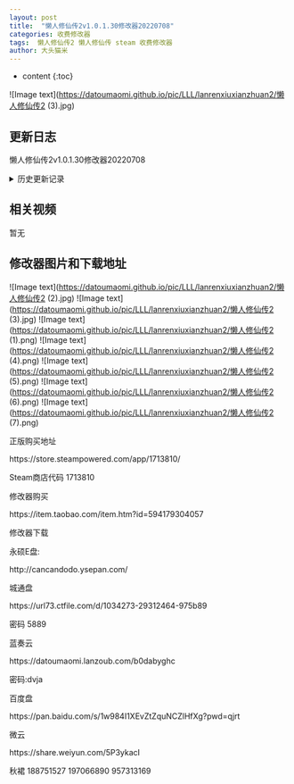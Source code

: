 ```yaml
---
layout: post
title:  "懒人修仙传2v1.0.1.30修改器20220708"
categories: 收费修改器
tags:  懒人修仙传2 懒人修仙传 steam 收费修改器
author: 大头猫米
---
```


* content
{:toc}

![Image text](https://datoumaomi.github.io/pic/LLL/lanrenxiuxianzhuan2/懒人修仙传2 (3).jpg)





##  更新日志

懒人修仙传2v1.0.1.30修改器20220708




<details>
<summary>历史更新记录</summary>
懒人修仙传2修改器先行版20220622
<p></p>先行版.做了部分功能
<p></p>
<p></p>懒人修仙传2v1.0.1.8修改器先行版20220623
<p></p>增加了物品数量修改
<p></p>通过修改装备数量后出售可以获得金钱
<p></p>自动识别装备或非装备,自动屏蔽不能修改的属性
<p></p>强化等级超过15会被自动订正为15
<p></p>增加了自动15级强化的功能
<p></p>
<p></p>懒人修仙传2v1.0.1.8修改器先行版20220623v2
<p></p>增加了年进度、年龄、寿元的修改
<p></p>修复了功法等级经验读取错误的bug
<p></p>
<p></p>懒人修仙传2v1.0.1.8修改器先行版20220623v3
<p></p>增加了轻变的历练修改
<p></p>增加了境界点的修改
<p></p>
<p></p>懒人修仙传2v1.0.1.8修改器先行版20220623v4
<p></p>修复了右键点击装备无法读取到装备属性的bug
<p></p>
<p></p>懒人修仙传2v1.0.1.8修改器先行版20220623v5
<p></p>增加了商店库存的修改
<p></p>增加了宠物亲密度的修改
<p></p>锁定物品数量可能导致闪退,改成热键修改,对有需要修改数量的物品,按F2热键修改即可
<p></p>也可以避免物品太多,丢弃麻烦.
<p></p>
<p></p>懒人修仙传2v1.0.1.8修改器先行版20220624
<p></p>增加了灵气修改
<p></p>不稳定的一击必杀功能移到测试页面.
<p></p>增加了商店售价修改
<p></p>增加了商店单个商品数量修改
<p></p>增加了鉴定费为0的修改
<p></p>
<p></p>懒人修仙传2v1.0.1.11修改器先行版20220625
<p></p>日常更新,支持1.0.1.11版本,修复了一个小bug
<p></p>
<p></p>懒人修仙传2v1.0.1.11修改器先行版20220626
<p></p>原版增加铜板修改
<p></p>轻变增加铜板、善恶、活力修改
<p></p>增加了快速完成代办
<p></p>增加了快速炼药、最大炼药
<p></p>
<p></p>懒人修仙传2v1.0.1.16修改器先行版20220626
<p></p>修复寿元已经时无法读取到年龄的bug
<p></p>自动强化可以设定等级,方便刷强化经验
<p></p>消耗品词条修改增加到3条,增加了参数2修改
<p></p>增加了背包容量修改
<p></p>
<p></p>懒人修仙传2v1.0.1.16修改器先行版20220627
<p></p>增加了物品使用次数的修改,对于那些有使用次数限制的物品,可以无限使用了。
<p></p>修正了消耗品词条修改功能，不会再读取错误了。
<p></p>但读取之前要先重置词条。
<p></p>确认了功法经验修改引起的物品弹窗报错的bug，予以修复
<p></p>修改功法经验前务必确认读取正确再修改。
<p></p>
<p></p>懒人修仙传2v1.0.1.16修改器20220627
<p></p>开着修改器玩着玩着就到了最后一关.
<p></p>修改器取消先行版的字样,可以愉快使用了.
<p></p>修复使用次数读取可能无效的bug
<p></p>修复灵气锁定无效的bug
<p></p>增加了轻变的"天南战功"的修改
<p></p>修复了锁定历练可能导致的bug
<p></p>增加了打开存档路径的按钮,方便备份、分享存档
<p></p>
<p></p>懒人修仙传2v1.0.1.16修改器20220627v2
<p></p>修复了打开存档文件夹报错的bug
<p></p>
<p></p>懒人修仙传2v1.0.1.17修改器20220628
<p></p>日常更新支持新版
<p></p>增加了兽栏经验值修改
<p></p>
<p></p>懒人修仙传2v1.0.1.24修改器20220702
<p></p>增加了装备词条的修改
<p></p>
<p></p>懒人修仙传2v1.0.1.24修改器20220703
<p></p>增加了buff回合数的修改
<p></p>装备词条数增加到10条
<p></p>修复了强化等级读取不正确的bug
<p></p>修复了自动强化某些情况下无效的bug
<p></p>
<p></p>懒人修仙传2v1.0.1.24修改器20220703v2
<p></p>分离出单独的装备每个词条的修改按钮,以免误改
<p></p>
<p></p>懒人修仙传2v1.0.1.24修改器20220704
<p></p>优化了装备词条修改，会自动识别词条数量进行读取和修改
<p></p>增加了人物六围提升值的修改，注意是六维提升值，不是基础六维
<p></p>
<p></p>懒人修仙传2v1.0.1.24修改器20220705
<p></p>增加了游戏年、游戏年进度的修改
<p></p>增加了BUFF自动清零
<p></p>
<p></p>懒人修仙传2v1.0.1.24修改器20220706
<p></p>优化代码,提高了初始化速度
<p></p>锁定时间变更为冻结时间,避免存读档导致的错误
<p></p>冻结时间直接暂停时钟
<p></p>修复了功法可能读取无效的bug
<p></p>
<p></p>懒人修仙传2v1.0.1.27修改器20220706
<p></p>日常更新支持新版游戏
<p></p>删掉了一些无用的功能
<p></p>
<p></p>懒人修仙传2v1.0.1.29修改器20220707
<p></p>日常更新
<p></p>增加了原版的善恶修改功能
<p></p>
<p></p>懒人修仙传2v1.0.1.29修改器20220707v2
<p></p>修复原版善恶格子没点亮的bug
<p></p>
<p></p>懒人修仙传2v1.0.1.29修改器20220707v3
<p></p>优化了消耗品词条代码,不再需要重置
<p></p>直接即可读取
<p></p>
<p></p>懒人修仙传2v1.0.1.29修改器20220707v4
<p></p>修复了buff读取无效的bug
<p></p>整合了装备词条和消耗品词条,使用起来更方便
<p></p>
<p></p>懒人修仙传2v1.0.1.29修改器20220707v5
<p></p>修复了自动强化无法点击的bug
<p></p>
<p></p>懒人修仙传2v1.0.1.30修改器20220708
<p></p>增加了相马值的修改
<p></p>由于发现有刷新时间超长的商店,所以恢复了商店刷新时间修改功能
<p></p>






</details>

## 相关视频
暂无

## 修改器图片和下载地址

![Image text](https://datoumaomi.github.io/pic/LLL/lanrenxiuxianzhuan2/懒人修仙传2 (2).jpg)
![Image text](https://datoumaomi.github.io/pic/LLL/lanrenxiuxianzhuan2/懒人修仙传2 (3).jpg)
![Image text](https://datoumaomi.github.io/pic/LLL/lanrenxiuxianzhuan2/懒人修仙传2 (1).png)
![Image text](https://datoumaomi.github.io/pic/LLL/lanrenxiuxianzhuan2/懒人修仙传2 (4).png)
![Image text](https://datoumaomi.github.io/pic/LLL/lanrenxiuxianzhuan2/懒人修仙传2 (5).png)
![Image text](https://datoumaomi.github.io/pic/LLL/lanrenxiuxianzhuan2/懒人修仙传2 (6).png)
![Image text](https://datoumaomi.github.io/pic/LLL/lanrenxiuxianzhuan2/懒人修仙传2 (7).png)









正版购买地址
<p></p>
https://store.steampowered.com/app/1713810/
<p></p>
Steam商店代码 1713810
<p></p>
修改器购买
<p></p>
https://item.taobao.com/item.htm?id=594179304057
<p></p>
修改器下载
<p></p>
永硕E盘:
<p></p>
http://cancandodo.ysepan.com/
<p></p>
<p></p>
城通盘
<p></p>
https://url73.ctfile.com/d/1034273-29312464-975b89
<p></p>
密码 5889
<p></p>
<p></p>
蓝奏云
<p></p>
https://datoumaomi.lanzoub.com/b0dabyghc
<p></p>
密码:dvja
<p></p>
<p></p>
百度盘
<p></p>
https://pan.baidu.com/s/1w984I1XEvZtZquNCZlHfXg?pwd=qjrt
<p></p>
<p></p>
微云
<p></p>
https://share.weiyun.com/5P3ykacI
<p></p>

<p>秋裙 188751527 197066890 957313169</p>
